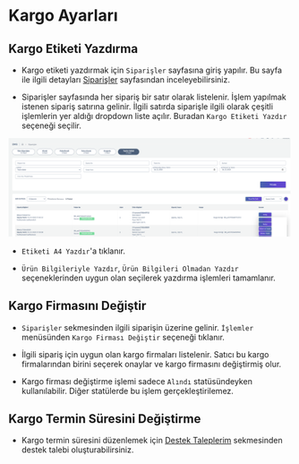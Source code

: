 # Kargo Ayarları

## Kargo Etiketi Yazdırma 

* Kargo etiketi yazdırmak için `Siparişler` sayfasına giriş yapılır. Bu sayfa ile ilgili detayları [Siparişler](tr/Hub/Orders/Orders.md) sayfasından inceleyebilirsiniz. 

* Siparişler sayfasında her sipariş bir satır olarak listelenir. İşlem yapılmak istenen sipariş satırına gelinir. İlgili satırda siparişle ilgili olarak çeşitli işlemlerin yer aldığı dropdown liste açılır. Buradan `Kargo Etiketi Yazdır` seçeneği seçilir. 

![screenshot](https://raw.githubusercontent.com/profcode1/a101docs/main/m/Label1.png)

* `Etiketi A4 Yazdır`'a tıklanır.

* `Ürün Bilgileriyle Yazdır`, `Ürün Bilgileri Olmadan Yazdır` seçeneklerinden uygun olan seçilerek yazdırma işlemleri tamamlanır. 

## Kargo Firmasını Değiştir

* `Siparişler` sekmesinden ilgili siparişin üzerine gelinir. `İşlemler` menüsünden `Kargo Firması Değiştir` seçeneği tıklanır. 

* İlgili sipariş için uygun olan kargo firmaları listelenir. Satıcı bu kargo firmalarından birini seçerek onaylar ve kargo firmasını değiştirmiş olur. 

* Kargo firması değiştirme işlemi sadece `Alındı` statüsündeyken kullanılabilir. Diğer statülerde bu işlem gerçekleştirilemez. 

## Kargo Termin Süresini Değiştirme 

* Kargo termin süresini düzenlemek için [Destek Taleplerim](tr/Hub/Orders/Tickets.md) sekmesinden destek talebi oluşturabilirsiniz. 
